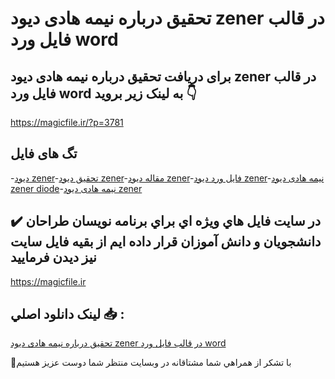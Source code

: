 # تحقیق درباره نیمه هادی دیود zener در قالب فایل ورد word

## برای دریافت تحقیق درباره نیمه هادی دیود zener در قالب فایل ورد word به لینک زیر بروید 👇

https://magicfile.ir/?p=3781

## تگ های فایل

-[دیود zener](https://magicfile.ir/product/%d8%aa%d8%ad%d9%82%db%8c%d9%82-%d9%86%db%8c%d9%85%d9%87-%d9%87%d8%a7%d8%af%db%8c-%d8%af%db%8c%d9%88%d8%af-zener-%d8%af%d8%b1-%d9%88%d8%b1%d8%af-word/)-[تحقیق دیود zener](https://magicfile.ir/product/%d8%aa%d8%ad%d9%82%db%8c%d9%82-%d9%86%db%8c%d9%85%d9%87-%d9%87%d8%a7%d8%af%db%8c-%d8%af%db%8c%d9%88%d8%af-zener-%d8%af%d8%b1-%d9%88%d8%b1%d8%af-word/)-[مقاله دیود zener](https://magicfile.ir/product/%d8%aa%d8%ad%d9%82%db%8c%d9%82-%d9%86%db%8c%d9%85%d9%87-%d9%87%d8%a7%d8%af%db%8c-%d8%af%db%8c%d9%88%d8%af-zener-%d8%af%d8%b1-%d9%88%d8%b1%d8%af-word/)-[فایل ورد دیود zener](https://magicfile.ir/product/%d8%aa%d8%ad%d9%82%db%8c%d9%82-%d9%86%db%8c%d9%85%d9%87-%d9%87%d8%a7%d8%af%db%8c-%d8%af%db%8c%d9%88%d8%af-zener-%d8%af%d8%b1-%d9%88%d8%b1%d8%af-word/)-[نیمه هادی دیود zener diode](https://magicfile.ir/product/%d8%aa%d8%ad%d9%82%db%8c%d9%82-%d9%86%db%8c%d9%85%d9%87-%d9%87%d8%a7%d8%af%db%8c-%d8%af%db%8c%d9%88%d8%af-zener-%d8%af%d8%b1-%d9%88%d8%b1%d8%af-word/)-[نیمه هادی دیود zener](https://magicfile.ir/product/%d8%aa%d8%ad%d9%82%db%8c%d9%82-%d9%86%db%8c%d9%85%d9%87-%d9%87%d8%a7%d8%af%db%8c-%d8%af%db%8c%d9%88%d8%af-zener-%d8%af%d8%b1-%d9%88%d8%b1%d8%af-word/)

## ✔️ در سايت فايل هاي ويژه اي براي برنامه نويسان طراحان دانشجويان و دانش آموزان قرار داده ايم از بقيه فايل سايت نيز ديدن فرماييد

https://magicfile.ir


## لينک دانلود اصلي 📥 :

[تحقیق درباره نیمه هادی دیود zener در قالب فایل ورد word](https://magicfile.ir/product/%d8%aa%d8%ad%d9%82%db%8c%d9%82-%d9%86%db%8c%d9%85%d9%87-%d9%87%d8%a7%d8%af%db%8c-%d8%af%db%8c%d9%88%d8%af-zener-%d8%af%d8%b1-%d9%88%d8%b1%d8%af-word/) 


🙏با تشکر از همراهي شما مشتاقانه در وبسایت منتظر شما دوست عزیز هستیم

